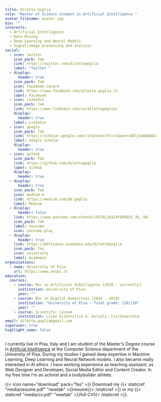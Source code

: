 ```yaml
---
title: Diletta Goglia
role: "Master of Science student in Artificial Intelligence "
avatar_filename: avatar.jpg
bio: ""
interests:
  - Artificial Intelligence
  - Data Mining
  - Deep Learning and Neural Models
  - Signal/image processing and analysis
social:
  - icon: twitter
    icon_pack: fab
    link: https://twitter.com/dilettagoglia
    label: "Twitter "
  - display:
      header: true
    icon_pack: fab
    icon: facebook-square
    link: https://www.facebook.com/diletta.goglia.71
    label: Facebook
  - icon: linkedin
    icon_pack: fab
    link: https://www.linkedin.com/in/dilettagoglia/
    display:
      header: true
    label: Linkedin
  - icon: google
    icon_pack: fab
    link: https://scholar.google.com/citations?hl=it&user=DEljG4UAAAAJ
    label: Google Scholar
    display:
      header: true
  - icon: github
    icon_pack: fab
    link: https://github.com/dilettagoglia
    label: GitHub
    display:
      header: true
  - display:
      header: true
    icon_pack: fab
    icon: medium-m
    link: https://medium.com/@d.goglia
    label: Medium
  - display:
      header: false
    link: https://www.youtube.com/channel/UCCRjj6aI4FdP8QIS_3b_-KA
    icon_pack: fab
    label: Youtube
    icon: youtube-play
  - display:
      header: true
    link: https://bdfinance.academia.edu/DilettaGoglia
    icon_pack: fas
    icon: university
    label: Academia
organizations:
  - name: University of Pisa
    url: https://www.unipi.it
education:
  courses:
    - course: MSc in Artificial Intelligence [2019 - currently]
      institution: University of Pisa
      year: ""
    - course: BSc in Digital Humanities [2015 - 2018]
      institution: "University of Pisa - final grade: 110/110"
      year: ""
    - course: Scientific lyceum
      institution: Liceo Scientifico G. Galieli, Civitavecchia
email: diletta.goglia@gmail.com
superuser: true
highlight_name: false
---
```

I currently live in Pisa, Italy and I am student of the Master's Degree course in [Artificial Intelligence](https://didattica.di.unipi.it/laurea-magistrale-in-informatica/curricula/curriculum-artificial-intelligence/) at the Computer Science department of the University of Pisa. 
During my studies I gained deep expertise in Machine Learning, Deep Learning and Neural Network models. I also became really interested in AI ethics.
I have working experience as teaching assistant, as Web Designer and Developer, Social Media Editor and Content Creator.
In my free time I'm an activist and a bodybuilder athlete.

{{< icon name="download" pack="fas" >}} Download my {{< staticref "media/resume.pdf" "newtab" >}}resumé{{< /staticref >}}
or my {{< staticref "media/cv.pdf" "newtab" >}}full CV{{< /staticref >}}.
